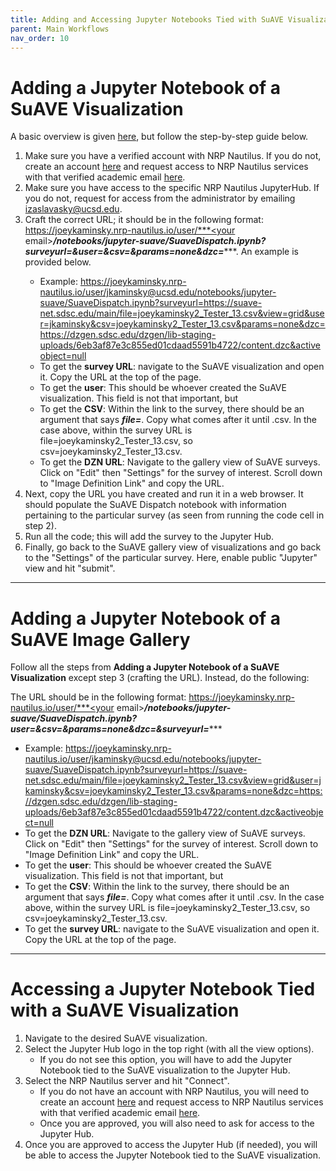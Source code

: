 ```yaml
---
title: Adding and Accessing Jupyter Notebooks Tied with SuAVE Visualizations
parent: Main Workflows
nav_order: 10
---
```


# Adding a Jupyter Notebook of a SuAVE Visualization

A basic overview is given [here](https://docs.google.com/document/d/1_hE7fin7xvYcFWCa1ukDo8bAH5-ipo6CgWHsObm4cFM/edit#heading=h.rwpzgzb98mp5), but follow the step-by-step guide below.

1. Make sure you have a verified account with NRP Nautilus. If you do not, create an account [here](https://portal.nrp-nautilus.io) and request access to NRP Nautilus services with that verified academic email [here](https://element.nrp-nautilus.io/#/room/#general:matrix.nrp-nautilus.io/$otJHIgxLiCsRjsqEFnM9mfgxutSmHhnpfIb1YQfuRVE).
2. Make sure you have access to the specific NRP Nautilus JupyterHub. If you do not, request for access from the administrator by emailing izaslavasky@ucsd.edu.
3. Craft the correct URL; it should be in the following format: https://joeykaminsky.nrp-nautilus.io/user/***<your email>***/notebooks/jupyter-suave/SuaveDispatch.ipynb?surveyurl=***<survey URL>***&user=***<user>***&csv=***<CSV tied to visualization>***&params=none&dzc=***<maxim dzc URL>***. An example is provided below.
   - Example: https://joeykaminsky.nrp-nautilus.io/user/jkaminsky@ucsd.edu/notebooks/jupyter-suave/SuaveDispatch.ipynb?surveyurl=https://suave-net.sdsc.edu/main/file=joeykaminsky2_Tester_13.csv&view=grid&user=jkaminsky&csv=joeykaminsky2_Tester_13.csv&params=none&dzc=https://dzgen.sdsc.edu/dzgen/lib-staging-uploads/6eb3af87e3c855ed01cdaad5591b4722/content.dzc&activeobject=null
   - To get the **survey URL**: navigate to the SuAVE visualization and open it. Copy the URL at the top of the page.
   - To get the **user**: This should be whoever created the SuAVE visualization. This field is not that important, but
   - To get the **CSV**: Within the link to the survey, there should be an argument that says ***file=***. Copy what comes after it until .csv. In the case above, within the survey URL is file=joeykaminsky2_Tester_13.csv, so csv=joeykaminsky2_Tester_13.csv.
   - To get the **DZN URL**: Navigate to the gallery view of SuAVE surveys. Click on "Edit" then "Settings" for the survey of interest. Scroll down to "Image Definition Link" and copy the URL.
4. Next, copy the URL you have created and run it in a web browser. It should populate the SuAVE Dispatch notebook with information pertaining to the particular survey (as seen from running the code cell in step 2).
5. Run all the code; this will add the survey to the Jupyter Hub.
6. Finally, go back to the SuAVE gallery view of visualizations and go back to the "Settings" of the particular survey. Here, enable public "Jupyter" view and hit "submit".

---
# Adding a Jupyter Notebook of a SuAVE Image Gallery

Follow all the steps from **Adding a Jupyter Notebook of a SuAVE Visualization** except step 3 (crafting the URL). Instead, do the following:

The URL should be in the following format: https://joeykaminsky.nrp-nautilus.io/user/***<your email>***/notebooks/jupyter-suave/SuaveDispatch.ipynb?user=***<user>***&csv=***<CSV tied to gallery>***&params=none&dzc=***<DZC URL>***&surveyurl=***<Image Gallery URL>***
   - Example: https://joeykaminsky.nrp-nautilus.io/user/jkaminsky@ucsd.edu/notebooks/jupyter-suave/SuaveDispatch.ipynb?surveyurl=https://suave-net.sdsc.edu/main/file=joeykaminsky2_Tester_13.csv&view=grid&user=jkaminsky&csv=joeykaminsky2_Tester_13.csv&params=none&dzc=https://dzgen.sdsc.edu/dzgen/lib-staging-uploads/6eb3af87e3c855ed01cdaad5591b4722/content.dzc&activeobject=null
   - To get the **DZN URL**: Navigate to the gallery view of SuAVE surveys. Click on "Edit" then "Settings" for the survey of interest. Scroll down to "Image Definition Link" and copy the URL.
   - To get the **user**: This should be whoever created the SuAVE visualization. This field is not that important, but
   - To get the **CSV**: Within the link to the survey, there should be an argument that says ***file=***. Copy what comes after it until .csv. In the case above, within the survey URL is file=joeykaminsky2_Tester_13.csv, so csv=joeykaminsky2_Tester_13.csv.
   - To get the **survey URL**: navigate to the SuAVE visualization and open it. Copy the URL at the top of the page.


---
# Accessing a Jupyter Notebook Tied with a SuAVE Visualization

1. Navigate to the desired SuAVE visualization.
2. Select the Jupyter Hub logo in the top right (with all the view options).
   - If you do not see this option, you will have to add the Jupyter Notebook tied to the SuAVE visualization to the Jupyter Hub.
4. Select the NRP Nautilus server and hit "Connect".
    - If you do not have an account with NRP Nautilus, you will need to create an account [here](https://portal.nrp-nautilus.io) and request access to NRP Nautilus services with that verified academic email [here](https://element.nrp-nautilus.io/#/room/#general:matrix.nrp-nautilus.io/$otJHIgxLiCsRjsqEFnM9mfgxutSmHhnpfIb1YQfuRVE).
    - Once you are approved, you will also need to ask for access to the Jupyter Hub.
5. Once you are approved to access the Jupyter Hub (if needed), you will be able to access the Jupyter Notebook tied to the SuAVE visualization.


